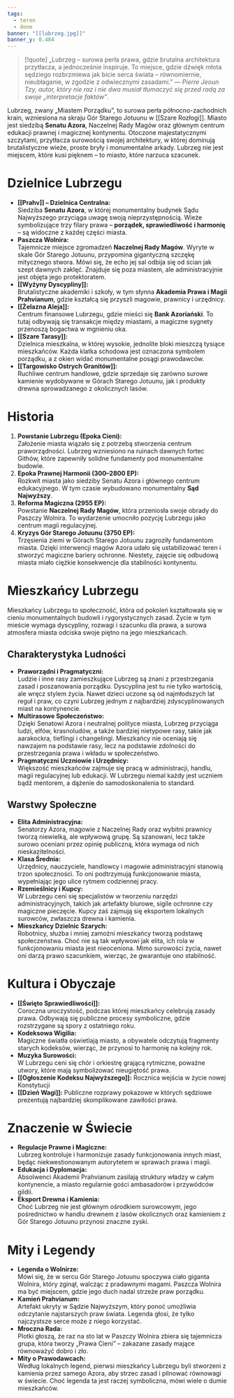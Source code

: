 ```yaml
---
tags:
  - teren
  - done
banner: "[[lubrzeg.jpg]]"
banner_y: 0.484
---
```

> [!quote] „Lubrzeg – surowa perła prawa, gdzie brutalna architektura przytłacza, a jednocześnie inspiruje. To miejsce, gdzie dźwięk młota sędziego rozbrzmiewa jak bicie serca świata – równomiernie, nieubłaganie, w zgodzie z odwiecznymi zasadami.”
> — _Pierre Jeoun Tzy, autor, który nie raz i nie dwa musiał tłumaczyć się przed radą za swoje „interpretacje faktów”_.

Lubrzeg, zwany „Miastem Porządku”, to surowa perła północno-zachodnich krain, wzniesiona na skraju Gór Starego Jotuunu w [[Szare Rozłogi]]. Miasto jest siedzibą **Senatu Azora**, Naczelnej Rady Magów oraz głównym centrum edukacji prawnej i magicznej kontynentu. Otoczone majestatycznymi szczytami, przytłacza surowością swojej architektury, w której dominują brutalistyczne wieże, proste bryły i monumentalne arkady. Lubrzeg nie jest miejscem, które kusi pięknem – to miasto, które narzuca szacunek.
# **Dzielnice Lubrzegu**
- **[[Prahv]] – Dzielnica Centralna:**  
    Siedziba **Senatu Azora**, w której monumentalny budynek Sądu Najwyższego przyciąga uwagę swoją nieprzystępnością. Wieże symbolizujące trzy filary prawa – **porządek, sprawiedliwość i harmonię** – są widoczne z każdej części miasta.
- **Paszcza Wolnira:**  
    Tajemnicze miejsce zgromadzeń **Naczelnej Rady Magów**. Wyryte w skale Gór Starego Jotuunu, przypomina gigantyczną szczękę mitycznego stwora. Mówi się, że echo jej sal odbija się od ścian jak szept dawnych zaklęć. Znajduje się poza miastem, ale administracyjnie jest objęta jego protektoratem.
- **[[Wyżyny Dyscypliny]]:**  
    Brutalistyczne akademiki i szkoły, w tym słynna **Akademia Prawa i Magii Prahvianum**, gdzie kształcą się przyszli magowie, prawnicy i urzędnicy.
- **[[Żelazna Aleja]]:**  
    Centrum finansowe Lubrzegu, gdzie mieści się **Bank Azoriański**. To tutaj odbywają się transakcje między miastami, a magiczne sygnety przenoszą bogactwa w mgnieniu oka.
- **[[Szare Tarasy]]:**  
    Dzielnica mieszkalna, w której wysokie, jednolite bloki mieszczą tysiące mieszkańców. Każda klatka schodowa jest oznaczona symbolem porządku, a z okien widać monumentalne posągi prawodawców.
- **[[Targowisko Ostrych Granitów]]:**  
    Ruchliwe centrum handlowe, gdzie sprzedaje się zarówno surowe kamienie wydobywane w Górach Starego Jotuunu, jak i produkty drewna sprowadzanego z okolicznych lasów.
# **Historia**
1. **Powstanie Lubrzegu (Epoka Cieni):**  
    Założenie miasta wiązało się z potrzebą stworzenia centrum praworządności. Lubrzeg wzniesiono na ruinach dawnych fortec Githów, które zapewniły solidne fundamenty pod monumentalne budowle.
2. **Epoka Prawnej Harmonii (300–2800 EP):**  
    Rozkwit miasta jako siedziby Senatu Azora i głównego centrum edukacyjnego. W tym czasie wybudowano monumentalny **Sąd Najwyższy**.
3. **Reforma Magiczna (2955 EP):**  
    Powstanie **Naczelnej Rady Magów**, która przeniosła swoje obrady do Paszczy Wolnira. To wydarzenie umocniło pozycję Lubrzegu jako centrum magii regulacyjnej.
4. **Kryzys Gór Starego Jotuunu (3750 EP):**  
    Trzęsienia ziemi w Górach Starego Jotuunu zagroziły fundamentom miasta. Dzięki interwencji magów Azora udało się ustabilizować teren i stworzyć magiczne bariery ochronne. Niestety, zajęcie się odbudową miasta miało ciężkie konsekwencje dla stabilności kontynentu.
# **Mieszkańcy Lubrzegu**
Mieszkańcy Lubrzegu to społeczność, która od pokoleń kształtowała się w cieniu monumentalnych budowli i rygorystycznych zasad. Życie w tym mieście wymaga dyscypliny, rozwagi i szacunku dla prawa, a surowa atmosfera miasta odciska swoje piętno na jego mieszkańcach.
## **Charakterystyka Ludności**
- **Praworządni i Pragmatyczni:**  
    Ludzie i inne rasy zamieszkujące Lubrzeg są znani z przestrzegania zasad i poszanowania porządku. Dyscyplina jest tu nie tylko wartością, ale wręcz stylem życia. Nawet dzieci uczone są od najmłodszych lat reguł i praw, co czyni Lubrzeg jednym z najbardziej zdyscyplinowanych miast na kontynencie.
- **Multirasowe Społeczeństwo:**  
    Dzięki Senatowi Azora i neutralnej polityce miasta, Lubrzeg przyciąga ludzi, elfów, krasnoludów, a także bardziej nietypowe rasy, takie jak aarakockra, tieflingi i changelingi. Mieszkańcy nie oceniają się nawzajem na podstawie rasy, lecz na podstawie zdolności do przestrzegania prawa i wkładu w społeczeństwo.
- **Pragmatyczni Uczniowie i Urzędnicy:**  
    Większość mieszkańców zajmuje się pracą w administracji, handlu, magii regulacyjnej lub edukacji. W Lubrzegu niemal każdy jest uczniem bądź mentorem, a dążenie do samodoskonalenia to standard.
## **Warstwy Społeczne**
- **Elita Administracyjna:**  
    Senatorzy Azora, magowie z Naczelnej Rady oraz wybitni prawnicy tworzą niewielką, ale wpływową grupę. Są szanowani, lecz także surowo oceniani przez opinię publiczną, która wymaga od nich nieskazitelności.
- **Klasa Średnia:**  
    Urzędnicy, nauczyciele, handlowcy i magowie administracyjni stanowią trzon społeczności. To oni podtrzymują funkcjonowanie miasta, wypełniając jego ulice rytmem codziennej pracy.
- **Rzemieślnicy i Kupcy:**  
    W Lubrzegu ceni się specjalistów w tworzeniu narzędzi administracyjnych, takich jak artefakty biurowe, sigile ochronne czy magiczne pieczęcie. Kupcy zaś zajmują się eksportem lokalnych surowców, zwłaszcza drewna i kamienia.
- **Mieszkańcy Dzielnic Szarych:**  
    Robotnicy, służba i mniej zamożni mieszkańcy tworzą podstawę społeczeństwa. Choć nie są tak wpływowi jak elita, ich rola w funkcjonowaniu miasta jest nieoceniona. Mimo surowości życia, nawet oni darzą prawo szacunkiem, wierząc, że gwarantuje ono stabilność.
# **Kultura i Obyczaje**
- **[[Święto Sprawiedliwości]]:**  
    Coroczna uroczystość, podczas której mieszkańcy celebrują zasady prawa. Odbywają się publiczne procesy symboliczne, gdzie rozstrzygane są spory z ostatniego roku.
- **Kodeksowa Wigilia:**  
    Magiczne światła oświetlają miasto, a obywatele odczytują fragmenty starych kodeksów, wierząc, że przynosi to harmonię na kolejny rok.
- **Muzyka Surowości:**  
    W Lubrzegu ceni się chór i orkiestrę grającą rytmiczne, poważne utwory, które mają symbolizować nieugiętość prawa.
- **[[Ogłoszenie Kodeksu Najwyższego]]:**
	Rocznica wejścia w życie nowej Konstytucji
- **[[Dzień Wagi]]:**
	Publiczne rozprawy pokazowe w których sędziowe prezentują najbardziej skomplikowane zawiłości prawa.
# **Znaczenie w Świecie**
- **Regulacje Prawne i Magiczne:**  
    Lubrzeg kontroluje i harmonizuje zasady funkcjonowania innych miast, będąc niekwestionowanym autorytetem w sprawach prawa i magii.
- **Edukacja i Dyplomacja:**  
    Absolwenci Akademii Prahvianum zasilają struktury władzy w całym kontynencie, a miasto regularnie gości ambasadorów i przywódców gildii.
- **Eksport Drewna i Kamienia:**  
    Choć Lubrzeg nie jest głównym ośrodkiem surowcowym, jego pośrednictwo w handlu drewnem z lasów okolicznych oraz kamieniem z Gór Starego Jotuunu przynosi znaczne zyski.
# **Mity i Legendy**
- **Legenda o Wolnirze:**  
    Mówi się, że w sercu Gór Starego Jotuunu spoczywa ciało giganta Wolnira, który zginął, walcząc z pradawnymi magami. Paszcza Wolnira ma być miejscem, gdzie jego duch nadal strzeże praw porządku.
- **Kamień Prahvianum:**  
    Artefakt ukryty w Sądzie Najwyższym, który ponoć umożliwia odczytanie najstarszych praw świata. Legenda głosi, że tylko najczystsze serce może z niego korzystać.
- **Mroczna Rada:**  
    Plotki głoszą, że raz na sto lat w Paszczy Wolnira zbiera się tajemnicza grupa, która tworzy „Prawa Cieni” – zakazane zasady mające równoważyć dobro i zło.
- **Mity o Prawodawcach:**  
	Według lokalnych legend, pierwsi mieszkańcy Lubrzegu byli stworzeni z kamienia przez samego Azora, aby strzec zasad i pilnować równowagi w świecie. Choć legenda ta jest raczej symboliczna, mówi wiele o dumie mieszkańców.
